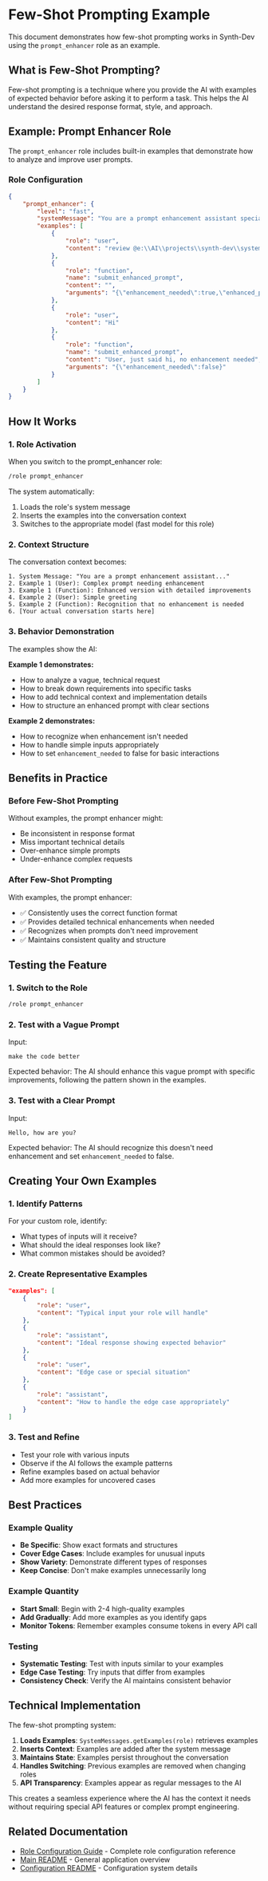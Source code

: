 # Few-Shot Prompting Example

This document demonstrates how few-shot prompting works in Synth-Dev using the `prompt_enhancer` role as an example.

## What is Few-Shot Prompting?

Few-shot prompting is a technique where you provide the AI with examples of expected behavior before asking it to perform a task. This helps the AI understand the desired response format, style, and approach.

## Example: Prompt Enhancer Role

The `prompt_enhancer` role includes built-in examples that demonstrate how to analyze and improve user prompts.

### Role Configuration

```json
{
    "prompt_enhancer": {
        "level": "fast",
        "systemMessage": "You are a prompt enhancement assistant specialized in improving user prompts...",
        "examples": [
            {
                "role": "user",
                "content": "review @e:\\AI\\projects\\synth-dev\\systemMessages.js @e:\\AI\\projects\\synth-dev\\config\\roles\\roles.json I want to make \"excludedTools\" more flexible I want to be able to use wildcards and ideally regular expressions like \"*file\" excluding all 3 \"read_file\" \"write_file\" \"edit_file\""
            },
            {
                "role": "function",
                "name": "submit_enhanced_prompt",
                "content": "",
                "arguments": "{\"enhancement_needed\":true,\"enhanced_prompt\":\"Review the systemMessages.js file and the config/roles/roles.json configuration file to understand how the \\\"excludedTools\\\" feature currently works. I want to enhance the excludedTools functionality to support pattern matching instead of just exact tool name matches. \\n\\n Specifically, I want to implement: \\n\\n- Wildcard support using * (e.g., \\\"*file\\\" matches \\\"read_file\\\", \\\"write_file\\\")\\n- Regular expression support with /pattern/flags syntax\\n- Maintain backward compatibility with existing exact string matches \\n\\n Please analyze the current implementation, create a detailed plan for enhancing the excludedTools pattern matching, and implement the changes while preserving the existing functionality for roles that use exact tool names.\"}"
            },
            {
                "role": "user",
                "content": "Hi"
            },
            {
                "role": "function",
                "name": "submit_enhanced_prompt",
                "content": "User, just said hi, no enhancement needed",
                "arguments": "{\"enhancement_needed\":false}"
            }
        ]
    }
}
```

## How It Works

### 1. Role Activation

When you switch to the prompt_enhancer role:

```bash
/role prompt_enhancer
```

The system automatically:

1. Loads the role's system message
2. Inserts the examples into the conversation context
3. Switches to the appropriate model (fast model for this role)

### 2. Context Structure

The conversation context becomes:

```
1. System Message: "You are a prompt enhancement assistant..."
2. Example 1 (User): Complex prompt needing enhancement
3. Example 1 (Function): Enhanced version with detailed improvements
4. Example 2 (User): Simple greeting
5. Example 2 (Function): Recognition that no enhancement is needed
6. [Your actual conversation starts here]
```

### 3. Behavior Demonstration

The examples show the AI:

**Example 1 demonstrates:**

- How to analyze a vague, technical request
- How to break down requirements into specific tasks
- How to add technical context and implementation details
- How to structure an enhanced prompt with clear sections

**Example 2 demonstrates:**

- How to recognize when enhancement isn't needed
- How to handle simple inputs appropriately
- How to set `enhancement_needed` to false for basic interactions

## Benefits in Practice

### Before Few-Shot Prompting

Without examples, the prompt enhancer might:

- Be inconsistent in response format
- Miss important technical details
- Over-enhance simple prompts
- Under-enhance complex requests

### After Few-Shot Prompting

With examples, the prompt enhancer:

- ✅ Consistently uses the correct function format
- ✅ Provides detailed technical enhancements when needed
- ✅ Recognizes when prompts don't need improvement
- ✅ Maintains consistent quality and structure

## Testing the Feature

### 1. Switch to the Role

```bash
/role prompt_enhancer
```

### 2. Test with a Vague Prompt

Input:

```
make the code better
```

Expected behavior: The AI should enhance this vague prompt with specific improvements, following the pattern shown in the examples.

### 3. Test with a Clear Prompt

Input:

```
Hello, how are you?
```

Expected behavior: The AI should recognize this doesn't need enhancement and set `enhancement_needed` to false.

## Creating Your Own Examples

### 1. Identify Patterns

For your custom role, identify:

- What types of inputs will it receive?
- What should the ideal responses look like?
- What common mistakes should be avoided?

### 2. Create Representative Examples

```json
"examples": [
    {
        "role": "user",
        "content": "Typical input your role will handle"
    },
    {
        "role": "assistant",
        "content": "Ideal response showing expected behavior"
    },
    {
        "role": "user",
        "content": "Edge case or special situation"
    },
    {
        "role": "assistant",
        "content": "How to handle the edge case appropriately"
    }
]
```

### 3. Test and Refine

- Test your role with various inputs
- Observe if the AI follows the example patterns
- Refine examples based on actual behavior
- Add more examples for uncovered cases

## Best Practices

### Example Quality

- **Be Specific**: Show exact formats and structures
- **Cover Edge Cases**: Include examples for unusual inputs
- **Show Variety**: Demonstrate different types of responses
- **Keep Concise**: Don't make examples unnecessarily long

### Example Quantity

- **Start Small**: Begin with 2-4 high-quality examples
- **Add Gradually**: Add more examples as you identify gaps
- **Monitor Tokens**: Remember examples consume tokens in every API call

### Testing

- **Systematic Testing**: Test with inputs similar to your examples
- **Edge Case Testing**: Try inputs that differ from examples
- **Consistency Check**: Verify the AI maintains consistent behavior

## Technical Implementation

The few-shot prompting system:

1. **Loads Examples**: `SystemMessages.getExamples(role)` retrieves examples
2. **Inserts Context**: Examples are added after the system message
3. **Maintains State**: Examples persist throughout the conversation
4. **Handles Switching**: Previous examples are removed when changing roles
5. **API Transparency**: Examples appear as regular messages to the AI

This creates a seamless experience where the AI has the context it needs without requiring special API features or complex prompt engineering.

## Related Documentation

- [Role Configuration Guide](RoleConfiguration.md) - Complete role configuration reference
- [Main README](README.md) - General application overview
- [Configuration README](../config/README.md) - Configuration system details
